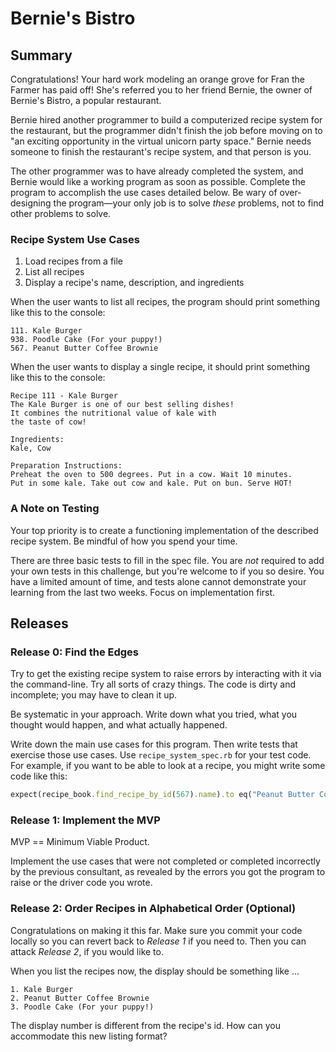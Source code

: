 # Bernie's Bistro


## Summary

Congratulations! Your hard work modeling an orange grove for Fran the Farmer has paid off! She's referred you to her friend Bernie, the owner of Bernie's Bistro, a popular restaurant.

Bernie hired another programmer to build a computerized recipe system for the restaurant, but the programmer didn't finish the job before moving on to "an exciting opportunity in the virtual unicorn party space." Bernie needs someone to finish the restaurant's recipe system, and that person is you.

The other programmer was to have already completed the system, and Bernie would like a working program as soon as possible.  Complete the program to accomplish the use cases detailed below. Be wary of over-designing the program—your only job is to solve *these* problems, not to find other problems to solve.


### Recipe System Use Cases

1. Load recipes from a file
2. List all recipes
3. Display a recipe's name, description, and ingredients

When the user wants to list all recipes, the program should print something like this to the console:

```
111. Kale Burger
938. Poodle Cake (For your puppy!)
567. Peanut Butter Coffee Brownie
```

When the user wants to display a single recipe, it should print something like this to the console:

```
Recipe 111 - Kale Burger 
The Kale Burger is one of our best selling dishes!
It combines the nutritional value of kale with
the taste of cow!

Ingredients:
Kale, Cow

Preparation Instructions:
Preheat the oven to 500 degrees. Put in a cow. Wait 10 minutes.
Put in some kale. Take out cow and kale. Put on bun. Serve HOT!
```


### A Note on Testing

Your top priority is to create a functioning implementation of the described recipe system. Be mindful of how you spend your time.

There are three basic tests to fill in the spec file.  You are _not_ required to add your own tests in this challenge, but you're welcome to if you so desire. You have a limited amount of time, and tests alone cannot demonstrate your learning from the last two weeks. Focus on implementation first.


## Releases
### Release 0: Find the Edges

Try to get the existing recipe system to raise errors by interacting with it via the command-line. Try all sorts of crazy things. The code is dirty and incomplete; you may have to clean it up.

Be systematic in your approach. Write down what you tried, what you thought would happen, and what actually happened.

Write down the main use cases for this program.  Then write tests that exercise those use cases. Use `recipe_system_spec.rb` for your test code.  For example, if you want to be able to look at a recipe, you might write some code like this:

```ruby
expect(recipe_book.find_recipe_by_id(567).name).to eq("Peanut Butter Coffee Brownie")
```


### Release 1: Implement the MVP
MVP == Minimum Viable Product.

Implement the use cases that were not completed or completed incorrectly by the previous consultant, as revealed by the errors you got the program to raise or the driver code you wrote.


### Release 2: Order Recipes in Alphabetical Order (Optional)
Congratulations on making it this far. Make sure you commit your code locally so you can revert back to *Release 1* if you need to. Then you can attack *Release 2*, if you would like to.

When you list the recipes now, the display should be something like ...

```
1. Kale Burger
2. Peanut Butter Coffee Brownie
3. Poodle Cake (For your puppy!)
```

The display number is different from the recipe's id.  How can you accommodate this new listing format?
